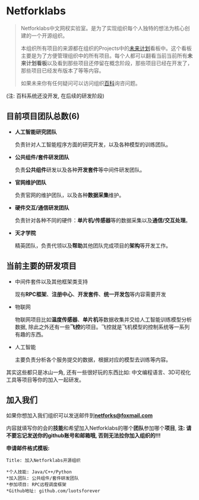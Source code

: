 # Netforklabs
> Netforklabs中文网杈实验室。是为了实现组织每个人独特的想法为核心创建的一个开源组织。
> 
> 本组织所有项目的来源都在组织的Projects中的[未来计划](https://github.com/orgs/netforklabs/projects/1)看板中。这个看板主要是为了方便管理组织中的所有项目。每个人都可以翻看当前当前所有**未来计划看板**以及看到那些项目还停留在概念阶段，那些项目已经在开发了，那些项目已经发布版本了等等内容。
>
> 如果未来你有任何疑问可以访问组织[百科]()询咨问题。

(注: 百科系统还没开发, 在后续的研发阶段)

## 目前项目团队总数(6)

  - **人工智能研究团队**
    
    负责针对人工智能程序方面的研究开发，以及各种模型的训练团队。
    
  - **公共组件/套件研发团队**

    负责**公共组件**研发以及各种**开发套件**等中间件研发团队。

  - **官网维护团队**

    负责官网的维护团队，以及各种**数据采集**维护。

  - **硬件交互/通信研发团队**

    负责针对各种不同的硬件：**单片机/传感器**等的数据采集以及**通信/交互处理**。

  - **天才学院**

    精英团队，负责代领以及**帮助**其他团队完成项目的**架构**等开发工作。
    
## 当前主要的研发项目

  - 中间件套件以及其他框架类支持
    
    现有**RPC框架**、**注册中心**、**开发套件**、**统一开发包**等内容需要开发
    
  - 物联网

    物联网项目比如**温度传感器**、**单片机**等数据收集并交给人工智能训练模型分析数据, 除此之外还有一些**飞控**的项目。飞控就是飞机模型的控制系统等一系列有趣的东西。

  - 人工智能

    主要负责分析各个服务提交的数据，根据对应的模型去训练等内容。
   
其实这些都只是冰山一角, 还有一些很好玩的东西比如: 中文编程语言、3D可视化工具等项目等你的加入一起研发。


## 加入我们

如果你想加入我们组织可以发送邮件到**netforks@foxmail.com**

内容就填写你的会的**技能**和希望加入Netforklabs的哪个**团队**参加哪个**项目**, **注: 请不要忘记发送你的github账号和邮箱哦, 否则无法拉你加入组织的!!!**

**申请邮件格式模板:**

    Title: 加入Netforklabs开源组织
    
    *个人技能: Java/C++/Python
    *加入团队: 公共组件/套件研发团队
    *参加项目: RPC远程调度框架
    *Github地址: github.com/luotsforever
